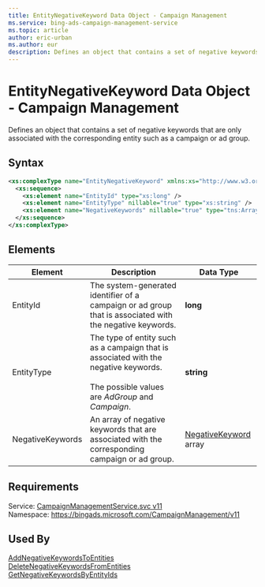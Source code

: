 ```yaml
---
title: EntityNegativeKeyword Data Object - Campaign Management
ms.service: bing-ads-campaign-management-service
ms.topic: article
author: eric-urban
ms.author: eur
description: Defines an object that contains a set of negative keywords that are only associated with the corresponding entity such as a campaign or ad group.
---
```

# EntityNegativeKeyword Data Object - Campaign Management
Defines an object that contains a set of negative keywords that are only associated with the corresponding entity such as a campaign or ad group.

## Syntax
```xml
<xs:complexType name="EntityNegativeKeyword" xmlns:xs="http://www.w3.org/2001/XMLSchema">
  <xs:sequence>
    <xs:element name="EntityId" type="xs:long" />
    <xs:element name="EntityType" nillable="true" type="xs:string" />
    <xs:element name="NegativeKeywords" nillable="true" type="tns:ArrayOfNegativeKeyword" />
  </xs:sequence>
</xs:complexType>
```

## <a name="elements"></a>Elements

|Element|Description|Data Type|
|-----------|---------------|-------------|
|<a name="entityid"></a>EntityId|The system-generated identifier of a campaign or ad group that is associated with the negative keywords.|**long**|
|<a name="entitytype"></a>EntityType|The type of entity such as a campaign that is associated with the negative keywords.<br /><br />The possible values are *AdGroup* and *Campaign*.|**string**|
|<a name="negativekeywords"></a>NegativeKeywords|An array of negative keywords that are associated with the corresponding campaign or ad group.|[NegativeKeyword](negativekeyword.md) array|

## Requirements
Service: [CampaignManagementService.svc v11](https://campaign.api.bingads.microsoft.com/Api/Advertiser/CampaignManagement/v11/CampaignManagementService.svc)  
Namespace: https://bingads.microsoft.com/CampaignManagement/v11  

## Used By
[AddNegativeKeywordsToEntities](addnegativekeywordstoentities.md)  
[DeleteNegativeKeywordsFromEntities](deletenegativekeywordsfromentities.md)  
[GetNegativeKeywordsByEntityIds](getnegativekeywordsbyentityids.md)  
